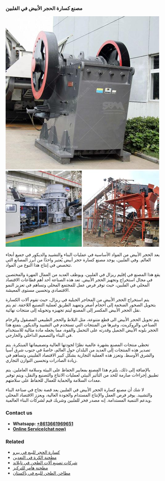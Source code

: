 <h3>مصنع كسارة الحجر الأبيض في الفلبين</h3><img src='1701853661.jpg' alt=''><p>يعد الحجر الأبيض من المواد الأساسية في عمليات البناء والتشييد والديكور في جميع أنحاء العالم. وفي الفلبين، يوجد مصنع كسارة حجر أبيض يُعتبر واحدًا من أبرز المصانع التي تتخصص في إنتاج هذا النوع من المواد.</p><p>يقع هذا المصنع في إقليم ريزال في الفلبين، ويوظف العديد من العمال المهرة والمختصين في مجال استخراج وتجهيز الحجر الأبيض. تعد هذه الصناعة أحد أهم قطاعات الاقتصاد المحلي في الفلبين، حيث توفر فرص عمل للمجتمع المحلي وتساهم في تعزيز النمو الاقتصادي وتحسين مستوى المعيشة.</p><p>يتم استخراج الحجر الأبيض من المحاجر الجبلية في ريزال، حيث تقوم آلات الكسارة بتحويل الصخور الضخمة إلى أحجام أصغر وتمهيد الطريق لعملية التصنيع اللاحقة. ثم يتم نقل الحجر الأبيض المكسر إلى المصنع ليتم تجهيزه وتحويله إلى منتجات نهائية.</p><p>يتم تحويل الحجر الأبيض الى قطع متنوعة، مثل البلاط والحجر الطبيعي المصقول والرخام الصناعي والروكريت، وغيرها من المنتجات التي تستخدم في التشييد والديكور. يتمتع هذا الحجر بلونه الأبيض الجميل وقدرته على التحمل والقوة، مما يجعله مادة مثالية للاستخدام في البناء والتصميم الداخلي والخارجي.</p><p>تحظى منتجات المصنع بشهرة عالمية نظرًا لجودتها العالية وتصميماتها المبتكرة. يتم تصدير هذه المنتجات إلى العديد من البلدان حول العالم، خاصةً في جنوب شرق آسيا والشرق الأوسط. وتعزز هذه العملية التجارية بشكل كبير الاقتصاد الفلبيني وتساهم في زيادة الصادرات وتحسين التوازن التجاري.</p><p>بالإضافة إلى ذلك، يلتزم هذا المصنع بمعايير الحفاظ على البيئة وسلامة العاملين. يتم تطبيق إجراءات صارمة للحد من التأثير البيئي لعمليات الانتاج والتصنيع والنقل، ويتم توفير معدات السلامة والحماية للعمال للحفاظ على سلامتهم.</p><p>لا شك أن مصنع كسارة الحجر الأبيض في الفلبين يعد قصة نجاح في صناعة البناء والتشييد. يوفر فرص العمل والإنتاج المستدام والجودة العالية، ويعزز الاقتصاد المحلي ويدعم التنمية المستدامة. إنه مصدر فخر للفلبين وشريك قيم لشركات البناء العالمية.</p><h3>Contact us</h3><ul><li><strong>Whatsapp:&nbsp;<a href="https://wa.me/8613661969651">+8613661969651</a></strong></li><li><a href="https://swt.shibang-china.com/?git&amp;zhl&amp;مصنع كسارة الحجر الأبيض في الفلبين"><strong>Online Service(chat now)</strong></a></li></ul><h3>Related</h3><ul><li><a href='كسارة الحجر للبيع في بيرو.md'>كسارة الحجر للبيع في بيرو</a></li><li><a href='مطحنة الكرة في التعدين.md'>مطحنة الكرة في التعدين</a></li><li><a href='شركات تصنيع آلات الطحن في تايلاند.md'>شركات تصنيع آلات الطحن في تايلاند</a></li><li><a href='مطحنة هامر للتركيز.md'>مطحنة هامر للتركيز</a></li><li><a href='مطاحن الطحن للبيع في باكستان.md'>مطاحن الطحن للبيع في باكستان</a></li></ul>